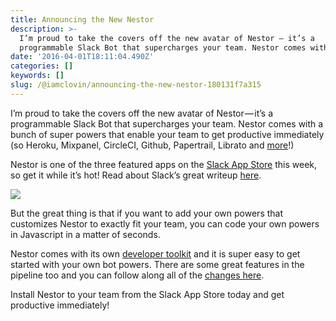 ```yaml
---
title: Announcing the New Nestor
description: >-
  I’m proud to take the covers off the new avatar of Nestor — it’s a
  programmable Slack Bot that supercharges your team. Nestor comes with a…
date: '2016-04-01T18:11:04.490Z'
categories: []
keywords: []
slug: /@iamclovin/announcing-the-new-nestor-180131f7a315
---
```


I’m proud to take the covers off the new avatar of Nestor — it’s a programmable Slack Bot that supercharges your team. Nestor comes with a bunch of super powers that enable your team to get productive immediately (so Heroku, Mixpanel, CircleCI, Github, Papertrail, Librato and [more](https://www.asknestor.me/powers)!)

Nestor is one of the three featured apps on the [Slack App Store](https://www.slack.com/apps) this week, so get it while it’s hot! Read about Slack’s great writeup [here](https://medium.com/slack-developer-blog/app-directory-spotlight-7-done-nikabot-nestor-8bec43abc95d#.b1jq9ybzh).

![](https://cdn-images-1.medium.com/max/800/1*WTb1RzrXROeXVpY9QKrvyg.png)

But the great thing is that if you want to add your own powers that customizes Nestor to exactly fit your team, you can code your own powers in Javascript in a matter of seconds.

Nestor comes with its own [developer toolkit](https://www.asknestor.me/developers) and it is super easy to get started with your own bot powers. There are some great features in the pipeline too and you can follow along all of the [changes here](https://usecanvas.com/asknestor/nestor-changelog/6fhWLKj47I79S47GwExFit).

Install Nestor to your team from the Slack App Store today and get productive immediately!